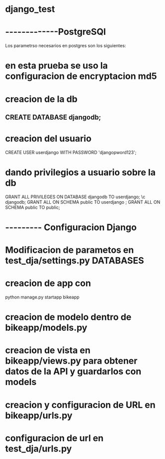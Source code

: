 # django_test

# -------------PostgreSQl
Los parametrso necesarios en postgres son los siguientes:
# en esta prueba se uso la configuracion de encryptacion md5
# creacion de la db
## CREATE DATABASE djangodb;

# creacion del usuario
CREATE USER userdjango WITH PASSWORD 'djangopword123';

# dando privilegios a usuario sobre la db
GRANT ALL PRIVILEGES ON DATABASE djangodb TO userdjango;
\c djangodb;
GRANT ALL ON SCHEMA public TO userdjango ;
GRANT ALL ON SCHEMA public TO public;
# --------- Configuracion Django

# Modificacion de parametos en test_dja/settings.py DATABASES

# creacion de app con
python manage.py startapp bikeapp

# creacion de modelo dentro de bikeapp/models.py

# creacion de vista en bikeapp/views.py para obtener datos de la API y guardarlos con models

# creacion y configuracion de URL en bikeapp/urls.py

# configuracion de url en test_dja/urls.py